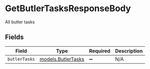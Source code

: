 # GetButlerTasksResponseBody

All butler tasks


## Fields

| Field                                          | Type                                           | Required                                       | Description                                    |
| ---------------------------------------------- | ---------------------------------------------- | ---------------------------------------------- | ---------------------------------------------- |
| `butlerTasks`                                  | [models.ButlerTasks](../models/butlertasks.md) | :heavy_minus_sign:                             | N/A                                            |